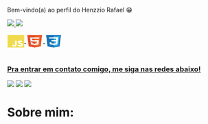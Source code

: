 Bem-vindo(a) ao perfil do Henzzio Rafael 😁

 <div>
   <a href="https://github.com/Henzzio-Rafael">
   <img height="180em" src="https://github-readme-stats.vercel.app/api?username=Henzzio-Rafael&show_icons=true&theme=dracula&include_all_commits=true&count_private=true"/>
   <img height="180em" src="https://github-readme-stats.vercel.app/api/top-langs/?username=Henzzio-Rafael&layout=compact&langs_count=6&theme=dracula"/>
</div>
    
<div style="display: inline_block"><br>
  <img align="center" alt="Js" height="30" width="40" src="https://raw.githubusercontent.com/devicons/devicon/master/icons/javascript/javascript-plain.svg">
  <img align="center" alt="HTML" height="30" width="40" src="https://raw.githubusercontent.com/devicons/devicon/master/icons/html5/html5-original.svg">
  <img align="center" alt="CSS" height="30" width="40" src="https://raw.githubusercontent.com/devicons/devicon/master/icons/css3/css3-original.svg">
</div>
 
<br>
 
### Pra entrar em contato comigo, me siga nas redes abaixo!
 
<div> 
  <a href="https://instagram.com/henzziorafa" target="_blank"><img src="https://img.shields.io/badge/-Instagram-%23E4405F?style=for-the-badge&logo=instagram&logoColor=white" target="_blank"></a>
  <a href="https://www.linkedin.com/in/henzzio-rafael" target="_blank"><img src="https://img.shields.io/badge/-LinkedIn-%230077B5?style=for-the-badge&logo=linkedin&logoColor=white" target="_blank"></a>
  <a href="https://www.whatsapp.com/henzzio-rafael"  target="_blank"><img src="https://img.shields.io/badge/-Whatsapp-%230077B5?style=for-the-badge&logo=whatsapp&logoColor=white" target="_blank"></a>
</div>
<div>
 <h1 class="titulo">Sobre mim:</h1>
<p class="texto>
 Meu nome é Henzzio Rafael dos Santos Capoci, tenho 16 anos e sou estudante do 2⁰ ano do Ensino médio. Moro em São Francisco do Guaporé, Rondônia e atualmente estou estudando Programação e Inglês de forma passiva, como um autodidata.
Gosto de estudar estes dois conteúdos pois pretendo usá-los no mercado de trabalho.
Estou estudando para programar Web's, como um Frontend, porém, irei estudar algumas linguagens de backend quando eu sentir que estou pronto para ser um desenvolvedor full stack.
Tenho um desempenho melhor trabalhando sozinho do que em equipe, pois sinto menos responsabilidade quando só eu tenho que me dedicar em algo.
 </p>
</div>
